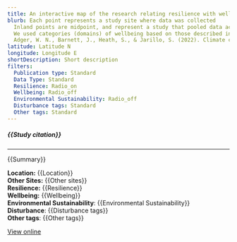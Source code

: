 ```yaml
---
title: An interactive map of the research relating resilience with wellbeing and/or environmental sustainability for UK coastal communities
blurb: Each point represents a study site where data was collected
  Inland points are midpoint, and represent a study that pooled data across multiple coastal sites
  We used categories (domains) of wellbeing based on those described in Adger et al. 2022.
  Adger, W. N., Barnett, J., Heath, S., & Jarillo, S. (2022). Climate change affects multiple dimensions of well-being through impacts, information and policy responses. Nature Human Behaviour, 6(11), 1465-1473.
latitude: Latitude N
longitude: Longitude E
shortDescription: Short description
filters:
  Publication type: Standard
  Data Type: Standard
  Resilience: Radio_on
  Wellbeing: Radio_off
  Environmental Sustainability: Radio_off
  Disturbance tags: Standard
  Other tags: Standard
---
```


##### {{Study citation}}

---

{{Summary}}

**Location:** {{Location}}\
 **Other Sites:** {{Other sites}}\
 **Resilience:** {{Resilience}}\
 **Wellbeing:** {{Wellbeing}}\
 **Environmental Sustainability**: {{Environmental Sustainability}}\
 **Disturbance**: {{Disturbance tags}}\
 **Other tags**: {{Other tags}}

[View online]({{Hyperlink}})
